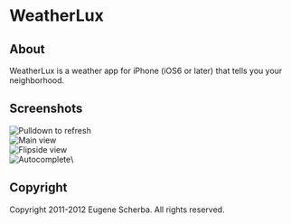 WeatherLux	
==========

About
-----

WeatherLux is a weather app for iPhone (iOS6 or later) that tells you your neighborhood.

Screenshots
-----------

![Pulldown to refresh](https://github.com/escherba/Weather/blob/develop/Screenshots/iOS_Simulator_11.08.08AM.png)\
![Main view](https://github.com/escherba/Weather/blob/develop/Screenshots/iOS_Simulator_11.08.11AM.png)\
![Flipside view](https://github.com/escherba/Weather/blob/develop/Screenshots/iOS_Simulator_11.08.51AM.png)\
![Autocomplete](https://github.com/escherba/Weather/blob/develop/Screenshots/iOS_Simulator_11.08.57AM.png)\

Copyright
---------

Copyright 2011-2012 Eugene Scherba. All rights reserved.
